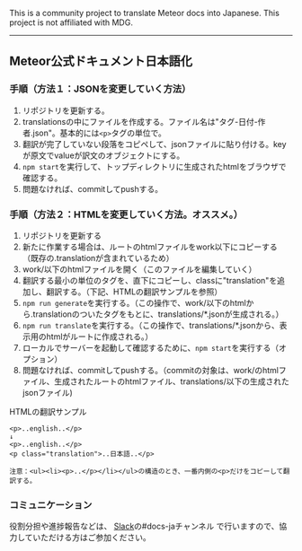 This is a community project to translate Meteor docs into Japanese.
This project is not affiliated with MDG.

----

## Meteor公式ドキュメント日本語化

### 手順（方法１：JSONを変更していく方法）

1. リポジトリを更新する。
2. translationsの中にファイルを作成する。ファイル名は"タグ-日付-作者.json"。基本的には`<p>`タグの単位で。
3. 翻訳が完了していない段落をコピペして、jsonファイルに貼り付ける。keyが原文でvalueが訳文のオブジェクトにする。
4. `npm start`を実行して、トップディレクトリに生成されたhtmlをブラウザで確認する。
5. 問題なければ、commitしてpushする。

### 手順（方法２：HTMLを変更していく方法。オススメ。）
1. リポジトリを更新する
2. 新たに作業する場合は、ルートのhtmlファイルをwork以下にコピーする（既存の.translationが含まれているため）
3. work/以下のhtmlファイルを開く（このファイルを編集していく）
4. 翻訳する最小の単位のタグを、直下にコピーし、classに"translation"を追加し、翻訳する。（下記、HTMLの翻訳サンプルを参照）
5. `npm run generate`を実行する。（この操作で、work/以下のhtmlから.translationのついたタグをもとに、translations/*.jsonが生成される。）
6. `npm run translate`を実行する。（この操作で、translations/*.jsonから、表示用のhtmlがルートに作成される。）
7. ローカルでサーバーを起動して確認するために、`npm start`を実行する（オプション）
8. 問題なければ、commitしてpushする。（commitの対象は、work/のhtmlファイル、生成されたルートのhtmlファイル、translations/以下の生成されたjsonファイル)

HTMLの翻訳サンプル
```
<p>..english..</p>
↓
<p>..english..</p>
<p class="translation">..日本語..</p>

注意：<ul><li><p>..</p></li></ul>の構造のとき、一番内側の<p>だけをコピーして翻訳する。
```

### コミュニケーション

役割分担や進捗報告などは、
[Slack](https://meteor-fan.herokuapp.com/)の#docs-jaチャンネル
で行いますので、協力していただける方はご参加ください。
